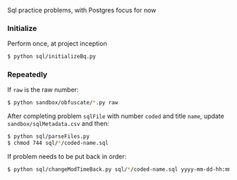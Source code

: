 Sql practice problems, with Postgres focus for now

### Initialize
Perform once, at project inception
```bash
$ python sql/initializeBq.py
```

### Repeatedly
If `raw` is the raw number:
```bash
$ python sandbox/obfuscate/*.py raw
```
After completing problem `sqlFile` with number `coded` and title `name`, update `sandbox/sqlMetadata.csv` and then:
```bash
$ python sql/parseFiles.py
$ chmod 744 sql/*/coded-name.sql
```
If problem needs to be put back in order:
```bash
$ python sql/changeModTimeBack.py sql/*/coded-name.sql yyyy-mm-dd-hh:mm:ss
```

